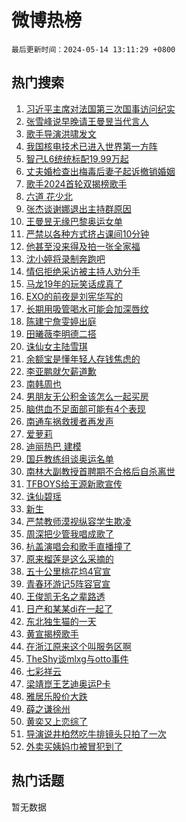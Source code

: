 # 微博热榜

`最后更新时间：2024-05-14 13:11:29 +0800`

## 热门搜索

1. [习近平主席对法国第三次国事访问纪实](https://m.weibo.cn/search?containerid=100103type%3D1%26t%3D10%26q%3D%23%E4%B9%A0%E8%BF%91%E5%B9%B3%E4%B8%BB%E5%B8%AD%E5%AF%B9%E6%B3%95%E5%9B%BD%E7%AC%AC%E4%B8%89%E6%AC%A1%E5%9B%BD%E4%BA%8B%E8%AE%BF%E9%97%AE%E7%BA%AA%E5%AE%9E%23&stream_entry_id=51&isnewpage=1&extparam=seat%3D1%26c_type%3D51%26q%3D%2523%25E4%25B9%25A0%25E8%25BF%2591%25E5%25B9%25B3%25E4%25B8%25BB%25E5%25B8%25AD%25E5%25AF%25B9%25E6%25B3%2595%25E5%259B%25BD%25E7%25AC%25AC%25E4%25B8%2589%25E6%25AC%25A1%25E5%259B%25BD%25E4%25BA%258B%25E8%25AE%25BF%25E9%2597%25AE%25E7%25BA%25AA%25E5%25AE%259E%2523%26cate%3D10103%26dgr%3D0%26pos%3D0%26filter_type%3Drealtimehot%26stream_entry_id%3D51%26display_time%3D1715663488%26pre_seqid%3D1715663488012030018225)
1. [张雪峰说早晚请王曼昱当代言人](https://m.weibo.cn/search?containerid=100103type%3D1%26t%3D10%26q%3D%23%E5%BC%A0%E9%9B%AA%E5%B3%B0%E8%AF%B4%E6%97%A9%E6%99%9A%E8%AF%B7%E7%8E%8B%E6%9B%BC%E6%98%B1%E5%BD%93%E4%BB%A3%E8%A8%80%E4%BA%BA%23&stream_entry_id=31&isnewpage=1&extparam=seat%3D1%26c_type%3D31%26realpos%3D1%26cate%3D5001%26lcate%3D5001%26pos%3D0%26q%3D%2523%25E5%25BC%25A0%25E9%259B%25AA%25E5%25B3%25B0%25E8%25AF%25B4%25E6%2597%25A9%25E6%2599%259A%25E8%25AF%25B7%25E7%258E%258B%25E6%259B%25BC%25E6%2598%25B1%25E5%25BD%2593%25E4%25BB%25A3%25E8%25A8%2580%25E4%25BA%25BA%2523%26dgr%3D0%26band_rank%3D1%26flag%3D1%26filter_type%3Drealtimehot%26stream_entry_id%3D31%26display_time%3D1715663488%26pre_seqid%3D1715663488012030018225)
1. [歌手导演洪啸发文](https://m.weibo.cn/search?containerid=100103type%3D1%26t%3D10%26q%3D%23%E6%AD%8C%E6%89%8B%E5%AF%BC%E6%BC%94%E6%B4%AA%E5%95%B8%E5%8F%91%E6%96%87%23&stream_entry_id=31&isnewpage=1&extparam=seat%3D1%26c_type%3D31%26realpos%3D2%26cate%3D5001%26lcate%3D5001%26pos%3D1%26q%3D%2523%25E6%25AD%258C%25E6%2589%258B%25E5%25AF%25BC%25E6%25BC%2594%25E6%25B4%25AA%25E5%2595%25B8%25E5%258F%2591%25E6%2596%2587%2523%26dgr%3D0%26band_rank%3D2%26flag%3D2%26filter_type%3Drealtimehot%26stream_entry_id%3D31%26display_time%3D1715663488%26pre_seqid%3D1715663488012030018225)
1. [我国核电技术已进入世界第一方阵](https://m.weibo.cn/search?containerid=100103type%3D1%26t%3D10%26q%3D%23%E6%88%91%E5%9B%BD%E6%A0%B8%E7%94%B5%E6%8A%80%E6%9C%AF%E5%B7%B2%E8%BF%9B%E5%85%A5%E4%B8%96%E7%95%8C%E7%AC%AC%E4%B8%80%E6%96%B9%E9%98%B5%23&stream_entry_id=31&isnewpage=1&extparam=seat%3D1%26c_type%3D31%26realpos%3D3%26cate%3D5001%26lcate%3D5001%26pos%3D2%26q%3D%2523%25E6%2588%2591%25E5%259B%25BD%25E6%25A0%25B8%25E7%2594%25B5%25E6%258A%2580%25E6%259C%25AF%25E5%25B7%25B2%25E8%25BF%259B%25E5%2585%25A5%25E4%25B8%2596%25E7%2595%258C%25E7%25AC%25AC%25E4%25B8%2580%25E6%2596%25B9%25E9%2598%25B5%2523%26dgr%3D0%26band_rank%3D3%26flag%3D0%26filter_type%3Drealtimehot%26stream_entry_id%3D31%26display_time%3D1715663488%26pre_seqid%3D1715663488012030018225)
1. [智己L6统统标配19.99万起](https://m.weibo.cn/search?containerid=100103type%3D1%26t%3D10%26q%3D%23%E6%99%BA%E5%B7%B1L6%E7%BB%9F%E7%BB%9F%E6%A0%87%E9%85%8D19.99%E4%B8%87%E8%B5%B7%23&stream_entry_id=31&isnewpage=1&extparam=seat%3D1%26c_type%3D31%26cate%3D5001%26stream_entry_id%3D31%26lcate%3D5001%26pos%3D3%26is_ad_pos%3D1%26q%3D%2523%25E6%2599%25BA%25E5%25B7%25B1L6%25E7%25BB%259F%25E7%25BB%259F%25E6%25A0%2587%25E9%2585%258D19.99%25E4%25B8%2587%25E8%25B5%25B7%2523%26dgr%3D0%26topic_ad%3D1%26adid%3D236280%26filter_type%3Drealtimehot%26band_rank%3D4%26display_time%3D1715663488%26pre_seqid%3D1715663488012030018225)
1. [丈夫婚检查出梅毒后妻子起诉撤销婚姻](https://m.weibo.cn/search?containerid=100103type%3D1%26t%3D10%26q%3D%23%E4%B8%88%E5%A4%AB%E5%A9%9A%E6%A3%80%E6%9F%A5%E5%87%BA%E6%A2%85%E6%AF%92%E5%90%8E%E5%A6%BB%E5%AD%90%E8%B5%B7%E8%AF%89%E6%92%A4%E9%94%80%E5%A9%9A%E5%A7%BB%23&stream_entry_id=31&isnewpage=1&extparam=seat%3D1%26c_type%3D31%26realpos%3D4%26cate%3D5001%26lcate%3D5001%26pos%3D4%26q%3D%2523%25E4%25B8%2588%25E5%25A4%25AB%25E5%25A9%259A%25E6%25A3%2580%25E6%259F%25A5%25E5%2587%25BA%25E6%25A2%2585%25E6%25AF%2592%25E5%2590%258E%25E5%25A6%25BB%25E5%25AD%2590%25E8%25B5%25B7%25E8%25AF%2589%25E6%2592%25A4%25E9%2594%2580%25E5%25A9%259A%25E5%25A7%25BB%2523%26dgr%3D0%26band_rank%3D4%26flag%3D2%26filter_type%3Drealtimehot%26stream_entry_id%3D31%26display_time%3D1715663488%26pre_seqid%3D1715663488012030018225)
1. [歌手2024首轮双揭榜歌手](https://m.weibo.cn/search?containerid=100103type%3D1%26t%3D10%26q%3D%23%E6%AD%8C%E6%89%8B2024%E9%A6%96%E8%BD%AE%E5%8F%8C%E6%8F%AD%E6%A6%9C%E6%AD%8C%E6%89%8B%23&stream_entry_id=31&isnewpage=1&extparam=seat%3D1%26c_type%3D31%26realpos%3D5%26cate%3D5001%26lcate%3D5001%26pos%3D5%26q%3D%2523%25E6%25AD%258C%25E6%2589%258B2024%25E9%25A6%2596%25E8%25BD%25AE%25E5%258F%258C%25E6%258F%25AD%25E6%25A6%259C%25E6%25AD%258C%25E6%2589%258B%2523%26dgr%3D0%26band_rank%3D5%26flag%3D1%26filter_type%3Drealtimehot%26stream_entry_id%3D31%26display_time%3D1715663488%26pre_seqid%3D1715663488012030018225)
1. [六道 花少北](https://m.weibo.cn/search?containerid=100103type%3D1%26t%3D10%26q%3D%E5%85%AD%E9%81%93+%E8%8A%B1%E5%B0%91%E5%8C%97&stream_entry_id=31&isnewpage=1&extparam=seat%3D1%26c_type%3D31%26realpos%3D6%26cate%3D5001%26lcate%3D5001%26pos%3D6%26q%3D%25E5%2585%25AD%25E9%2581%2593%2520%25E8%258A%25B1%25E5%25B0%2591%25E5%258C%2597%26dgr%3D0%26band_rank%3D6%26flag%3D1%26filter_type%3Drealtimehot%26stream_entry_id%3D31%26display_time%3D1715663488%26pre_seqid%3D1715663488012030018225)
1. [张杰谈谢娜退出主持群原因](https://m.weibo.cn/search?containerid=100103type%3D1%26t%3D10%26q%3D%23%E5%BC%A0%E6%9D%B0%E8%B0%88%E8%B0%A2%E5%A8%9C%E9%80%80%E5%87%BA%E4%B8%BB%E6%8C%81%E7%BE%A4%E5%8E%9F%E5%9B%A0%23&stream_entry_id=31&isnewpage=1&extparam=seat%3D1%26c_type%3D31%26realpos%3D7%26cate%3D5001%26lcate%3D5001%26pos%3D7%26q%3D%2523%25E5%25BC%25A0%25E6%259D%25B0%25E8%25B0%2588%25E8%25B0%25A2%25E5%25A8%259C%25E9%2580%2580%25E5%2587%25BA%25E4%25B8%25BB%25E6%258C%2581%25E7%25BE%25A4%25E5%258E%259F%25E5%259B%25A0%2523%26dgr%3D0%26band_rank%3D7%26flag%3D2%26filter_type%3Drealtimehot%26stream_entry_id%3D31%26display_time%3D1715663488%26pre_seqid%3D1715663488012030018225)
1. [王曼昱无缘巴黎奥运女单](https://m.weibo.cn/search?containerid=100103type%3D1%26t%3D10%26q%3D%23%E7%8E%8B%E6%9B%BC%E6%98%B1%E6%97%A0%E7%BC%98%E5%B7%B4%E9%BB%8E%E5%A5%A5%E8%BF%90%E5%A5%B3%E5%8D%95%23&stream_entry_id=31&isnewpage=1&extparam=seat%3D1%26c_type%3D31%26realpos%3D8%26cate%3D5001%26lcate%3D5001%26pos%3D8%26q%3D%2523%25E7%258E%258B%25E6%259B%25BC%25E6%2598%25B1%25E6%2597%25A0%25E7%25BC%2598%25E5%25B7%25B4%25E9%25BB%258E%25E5%25A5%25A5%25E8%25BF%2590%25E5%25A5%25B3%25E5%258D%2595%2523%26dgr%3D0%26band_rank%3D8%26flag%3D0%26filter_type%3Drealtimehot%26stream_entry_id%3D31%26display_time%3D1715663488%26pre_seqid%3D1715663488012030018225)
1. [严禁以各种方式挤占课间10分钟](https://m.weibo.cn/search?containerid=100103type%3D1%26t%3D10%26q%3D%23%E4%B8%A5%E7%A6%81%E4%BB%A5%E5%90%84%E7%A7%8D%E6%96%B9%E5%BC%8F%E6%8C%A4%E5%8D%A0%E8%AF%BE%E9%97%B410%E5%88%86%E9%92%9F%23&stream_entry_id=31&isnewpage=1&extparam=seat%3D1%26c_type%3D31%26realpos%3D9%26cate%3D5001%26lcate%3D5001%26pos%3D9%26q%3D%2523%25E4%25B8%25A5%25E7%25A6%2581%25E4%25BB%25A5%25E5%2590%2584%25E7%25A7%258D%25E6%2596%25B9%25E5%25BC%258F%25E6%258C%25A4%25E5%258D%25A0%25E8%25AF%25BE%25E9%2597%25B410%25E5%2588%2586%25E9%2592%259F%2523%26dgr%3D0%26band_rank%3D9%26flag%3D1%26filter_type%3Drealtimehot%26stream_entry_id%3D31%26display_time%3D1715663488%26pre_seqid%3D1715663488012030018225)
1. [他甚至没来得及拍一张全家福](https://m.weibo.cn/search?containerid=100103type%3D1%26t%3D10%26q%3D%23%E4%BB%96%E7%94%9A%E8%87%B3%E6%B2%A1%E6%9D%A5%E5%BE%97%E5%8F%8A%E6%8B%8D%E4%B8%80%E5%BC%A0%E5%85%A8%E5%AE%B6%E7%A6%8F%23&stream_entry_id=31&isnewpage=1&extparam=seat%3D1%26c_type%3D31%26realpos%3D10%26cate%3D5001%26lcate%3D5001%26pos%3D10%26q%3D%2523%25E4%25BB%2596%25E7%2594%259A%25E8%2587%25B3%25E6%25B2%25A1%25E6%259D%25A5%25E5%25BE%2597%25E5%258F%258A%25E6%258B%258D%25E4%25B8%2580%25E5%25BC%25A0%25E5%2585%25A8%25E5%25AE%25B6%25E7%25A6%258F%2523%26dgr%3D0%26band_rank%3D10%26flag%3D1%26filter_type%3Drealtimehot%26stream_entry_id%3D31%26display_time%3D1715663488%26pre_seqid%3D1715663488012030018225)
1. [沈小婷将录制奔跑吧](https://m.weibo.cn/search?containerid=100103type%3D1%26t%3D10%26q%3D%23%E6%B2%88%E5%B0%8F%E5%A9%B7%E5%B0%86%E5%BD%95%E5%88%B6%E5%A5%94%E8%B7%91%E5%90%A7%23&stream_entry_id=31&isnewpage=1&extparam=seat%3D1%26c_type%3D31%26realpos%3D11%26cate%3D5001%26lcate%3D5001%26pos%3D11%26q%3D%2523%25E6%25B2%2588%25E5%25B0%258F%25E5%25A9%25B7%25E5%25B0%2586%25E5%25BD%2595%25E5%2588%25B6%25E5%25A5%2594%25E8%25B7%2591%25E5%2590%25A7%2523%26dgr%3D0%26band_rank%3D11%26flag%3D1%26filter_type%3Drealtimehot%26stream_entry_id%3D31%26display_time%3D1715663488%26pre_seqid%3D1715663488012030018225)
1. [情侣拒绝采访被主持人劝分手](https://m.weibo.cn/search?containerid=100103type%3D1%26t%3D10%26q%3D%23%E6%83%85%E4%BE%A3%E6%8B%92%E7%BB%9D%E9%87%87%E8%AE%BF%E8%A2%AB%E4%B8%BB%E6%8C%81%E4%BA%BA%E5%8A%9D%E5%88%86%E6%89%8B%23&stream_entry_id=31&isnewpage=1&extparam=seat%3D1%26c_type%3D31%26realpos%3D12%26cate%3D5001%26lcate%3D5001%26pos%3D12%26q%3D%2523%25E6%2583%2585%25E4%25BE%25A3%25E6%258B%2592%25E7%25BB%259D%25E9%2587%2587%25E8%25AE%25BF%25E8%25A2%25AB%25E4%25B8%25BB%25E6%258C%2581%25E4%25BA%25BA%25E5%258A%259D%25E5%2588%2586%25E6%2589%258B%2523%26dgr%3D0%26band_rank%3D12%26flag%3D0%26filter_type%3Drealtimehot%26stream_entry_id%3D31%26display_time%3D1715663488%26pre_seqid%3D1715663488012030018225)
1. [马龙19年的玩笑话成真了](https://m.weibo.cn/search?containerid=100103type%3D1%26t%3D10%26q%3D%E9%A9%AC%E9%BE%9919%E5%B9%B4%E7%9A%84%E7%8E%A9%E7%AC%91%E8%AF%9D%E6%88%90%E7%9C%9F%E4%BA%86&stream_entry_id=31&isnewpage=1&extparam=seat%3D1%26c_type%3D31%26realpos%3D13%26cate%3D5001%26lcate%3D5001%26pos%3D13%26q%3D%25E9%25A9%25AC%25E9%25BE%259919%25E5%25B9%25B4%25E7%259A%2584%25E7%258E%25A9%25E7%25AC%2591%25E8%25AF%259D%25E6%2588%2590%25E7%259C%259F%25E4%25BA%2586%26dgr%3D0%26band_rank%3D13%26flag%3D1%26filter_type%3Drealtimehot%26stream_entry_id%3D31%26display_time%3D1715663488%26pre_seqid%3D1715663488012030018225)
1. [EXO的前夜是刘宪华写的](https://m.weibo.cn/search?containerid=100103type%3D1%26t%3D10%26q%3D%23EXO%E7%9A%84%E5%89%8D%E5%A4%9C%E6%98%AF%E5%88%98%E5%AE%AA%E5%8D%8E%E5%86%99%E7%9A%84%23&stream_entry_id=31&isnewpage=1&extparam=seat%3D1%26c_type%3D31%26realpos%3D14%26cate%3D5001%26lcate%3D5001%26pos%3D14%26q%3D%2523EXO%25E7%259A%2584%25E5%2589%258D%25E5%25A4%259C%25E6%2598%25AF%25E5%2588%2598%25E5%25AE%25AA%25E5%258D%258E%25E5%2586%2599%25E7%259A%2584%2523%26dgr%3D0%26band_rank%3D14%26flag%3D1%26filter_type%3Drealtimehot%26stream_entry_id%3D31%26display_time%3D1715663488%26pre_seqid%3D1715663488012030018225)
1. [长期用吸管喝水可能会加深唇纹](https://m.weibo.cn/search?containerid=100103type%3D1%26t%3D10%26q%3D%23%E9%95%BF%E6%9C%9F%E7%94%A8%E5%90%B8%E7%AE%A1%E5%96%9D%E6%B0%B4%E5%8F%AF%E8%83%BD%E4%BC%9A%E5%8A%A0%E6%B7%B1%E5%94%87%E7%BA%B9%23&stream_entry_id=31&isnewpage=1&extparam=seat%3D1%26c_type%3D31%26realpos%3D15%26cate%3D5001%26lcate%3D5001%26pos%3D15%26q%3D%2523%25E9%2595%25BF%25E6%259C%259F%25E7%2594%25A8%25E5%2590%25B8%25E7%25AE%25A1%25E5%2596%259D%25E6%25B0%25B4%25E5%258F%25AF%25E8%2583%25BD%25E4%25BC%259A%25E5%258A%25A0%25E6%25B7%25B1%25E5%2594%2587%25E7%25BA%25B9%2523%26dgr%3D0%26band_rank%3D15%26flag%3D2%26filter_type%3Drealtimehot%26stream_entry_id%3D31%26display_time%3D1715663488%26pre_seqid%3D1715663488012030018225)
1. [陈建宁詹雯婷出庭](https://m.weibo.cn/search?containerid=100103type%3D1%26t%3D10%26q%3D%23%E9%99%88%E5%BB%BA%E5%AE%81%E8%A9%B9%E9%9B%AF%E5%A9%B7%E5%87%BA%E5%BA%AD%23&stream_entry_id=31&isnewpage=1&extparam=seat%3D1%26c_type%3D31%26realpos%3D16%26cate%3D5001%26lcate%3D5001%26pos%3D16%26q%3D%2523%25E9%2599%2588%25E5%25BB%25BA%25E5%25AE%2581%25E8%25A9%25B9%25E9%259B%25AF%25E5%25A9%25B7%25E5%2587%25BA%25E5%25BA%25AD%2523%26dgr%3D0%26band_rank%3D16%26flag%3D1%26filter_type%3Drealtimehot%26stream_entry_id%3D31%26display_time%3D1715663488%26pre_seqid%3D1715663488012030018225)
1. [田曦薇李明德二搭](https://m.weibo.cn/search?containerid=100103type%3D1%26t%3D10%26q%3D%23%E7%94%B0%E6%9B%A6%E8%96%87%E6%9D%8E%E6%98%8E%E5%BE%B7%E4%BA%8C%E6%90%AD%23&stream_entry_id=31&isnewpage=1&extparam=seat%3D1%26c_type%3D31%26realpos%3D17%26cate%3D5001%26lcate%3D5001%26pos%3D17%26q%3D%2523%25E7%2594%25B0%25E6%259B%25A6%25E8%2596%2587%25E6%259D%258E%25E6%2598%258E%25E5%25BE%25B7%25E4%25BA%258C%25E6%2590%25AD%2523%26dgr%3D0%26band_rank%3D17%26flag%3D1%26filter_type%3Drealtimehot%26stream_entry_id%3D31%26display_time%3D1715663488%26pre_seqid%3D1715663488012030018225)
1. [诛仙女主陆雪琪](https://m.weibo.cn/search?containerid=100103type%3D1%26t%3D10%26q%3D%23%E8%AF%9B%E4%BB%99%E5%A5%B3%E4%B8%BB%E9%99%86%E9%9B%AA%E7%90%AA%23&stream_entry_id=31&isnewpage=1&extparam=seat%3D1%26c_type%3D31%26realpos%3D18%26cate%3D5001%26lcate%3D5001%26pos%3D18%26q%3D%2523%25E8%25AF%259B%25E4%25BB%2599%25E5%25A5%25B3%25E4%25B8%25BB%25E9%2599%2586%25E9%259B%25AA%25E7%2590%25AA%2523%26dgr%3D0%26band_rank%3D18%26flag%3D0%26filter_type%3Drealtimehot%26stream_entry_id%3D31%26display_time%3D1715663488%26pre_seqid%3D1715663488012030018225)
1. [余额宝是懂年轻人存钱焦虑的](https://m.weibo.cn/search?containerid=100103type%3D1%26t%3D10%26q%3D%23%E4%BD%99%E9%A2%9D%E5%AE%9D%E6%98%AF%E6%87%82%E5%B9%B4%E8%BD%BB%E4%BA%BA%E5%AD%98%E9%92%B1%E7%84%A6%E8%99%91%E7%9A%84%23&stream_entry_id=31&isnewpage=1&extparam=seat%3D1%26c_type%3D31%26realpos%3D19%26cate%3D5001%26lcate%3D5001%26pos%3D19%26q%3D%2523%25E4%25BD%2599%25E9%25A2%259D%25E5%25AE%259D%25E6%2598%25AF%25E6%2587%2582%25E5%25B9%25B4%25E8%25BD%25BB%25E4%25BA%25BA%25E5%25AD%2598%25E9%2592%25B1%25E7%2584%25A6%25E8%2599%2591%25E7%259A%2584%2523%26dgr%3D0%26band_rank%3D19%26flag%3D0%26filter_type%3Drealtimehot%26stream_entry_id%3D31%26display_time%3D1715663488%26pre_seqid%3D1715663488012030018225)
1. [李亚鹏就欠薪道歉](https://m.weibo.cn/search?containerid=100103type%3D1%26t%3D10%26q%3D%23%E6%9D%8E%E4%BA%9A%E9%B9%8F%E5%B0%B1%E6%AC%A0%E8%96%AA%E9%81%93%E6%AD%89%23&stream_entry_id=31&isnewpage=1&extparam=seat%3D1%26c_type%3D31%26realpos%3D20%26cate%3D5001%26lcate%3D5001%26pos%3D20%26q%3D%2523%25E6%259D%258E%25E4%25BA%259A%25E9%25B9%258F%25E5%25B0%25B1%25E6%25AC%25A0%25E8%2596%25AA%25E9%2581%2593%25E6%25AD%2589%2523%26dgr%3D0%26band_rank%3D20%26flag%3D0%26filter_type%3Drealtimehot%26stream_entry_id%3D31%26display_time%3D1715663488%26pre_seqid%3D1715663488012030018225)
1. [南韩周也](https://m.weibo.cn/search?containerid=100103type%3D1%26t%3D10%26q%3D%23%E5%8D%97%E9%9F%A9%E5%91%A8%E4%B9%9F%23&stream_entry_id=31&isnewpage=1&extparam=seat%3D1%26c_type%3D31%26realpos%3D21%26cate%3D5001%26lcate%3D5001%26pos%3D21%26q%3D%2523%25E5%258D%2597%25E9%259F%25A9%25E5%2591%25A8%25E4%25B9%259F%2523%26dgr%3D0%26band_rank%3D21%26flag%3D1%26filter_type%3Drealtimehot%26stream_entry_id%3D31%26display_time%3D1715663488%26pre_seqid%3D1715663488012030018225)
1. [男朋友无公积金该怎么一起买房](https://m.weibo.cn/search?containerid=100103type%3D1%26t%3D10%26q%3D%23%E7%94%B7%E6%9C%8B%E5%8F%8B%E6%97%A0%E5%85%AC%E7%A7%AF%E9%87%91%E8%AF%A5%E6%80%8E%E4%B9%88%E4%B8%80%E8%B5%B7%E4%B9%B0%E6%88%BF%23&stream_entry_id=31&isnewpage=1&extparam=seat%3D1%26c_type%3D31%26realpos%3D22%26cate%3D5001%26lcate%3D5001%26pos%3D22%26q%3D%2523%25E7%2594%25B7%25E6%259C%258B%25E5%258F%258B%25E6%2597%25A0%25E5%2585%25AC%25E7%25A7%25AF%25E9%2587%2591%25E8%25AF%25A5%25E6%2580%258E%25E4%25B9%2588%25E4%25B8%2580%25E8%25B5%25B7%25E4%25B9%25B0%25E6%2588%25BF%2523%26dgr%3D0%26band_rank%3D22%26flag%3D2%26filter_type%3Drealtimehot%26stream_entry_id%3D31%26display_time%3D1715663488%26pre_seqid%3D1715663488012030018225)
1. [脑供血不足面部可能有4个表现](https://m.weibo.cn/search?containerid=100103type%3D1%26t%3D10%26q%3D%23%E8%84%91%E4%BE%9B%E8%A1%80%E4%B8%8D%E8%B6%B3%E9%9D%A2%E9%83%A8%E5%8F%AF%E8%83%BD%E6%9C%894%E4%B8%AA%E8%A1%A8%E7%8E%B0%23&stream_entry_id=31&isnewpage=1&extparam=seat%3D1%26c_type%3D31%26realpos%3D23%26cate%3D5001%26lcate%3D5001%26pos%3D23%26q%3D%2523%25E8%2584%2591%25E4%25BE%259B%25E8%25A1%2580%25E4%25B8%258D%25E8%25B6%25B3%25E9%259D%25A2%25E9%2583%25A8%25E5%258F%25AF%25E8%2583%25BD%25E6%259C%25894%25E4%25B8%25AA%25E8%25A1%25A8%25E7%258E%25B0%2523%26dgr%3D0%26band_rank%3D23%26flag%3D0%26filter_type%3Drealtimehot%26stream_entry_id%3D31%26display_time%3D1715663488%26pre_seqid%3D1715663488012030018225)
1. [南通车祸救援者再发声](https://m.weibo.cn/search?containerid=100103type%3D1%26t%3D10%26q%3D%23%E5%8D%97%E9%80%9A%E8%BD%A6%E7%A5%B8%E6%95%91%E6%8F%B4%E8%80%85%E5%86%8D%E5%8F%91%E5%A3%B0%23&stream_entry_id=31&isnewpage=1&extparam=seat%3D1%26c_type%3D31%26realpos%3D24%26cate%3D5001%26lcate%3D5001%26pos%3D24%26q%3D%2523%25E5%258D%2597%25E9%2580%259A%25E8%25BD%25A6%25E7%25A5%25B8%25E6%2595%2591%25E6%258F%25B4%25E8%2580%2585%25E5%2586%258D%25E5%258F%2591%25E5%25A3%25B0%2523%26dgr%3D0%26band_rank%3D24%26flag%3D1%26filter_type%3Drealtimehot%26stream_entry_id%3D31%26display_time%3D1715663488%26pre_seqid%3D1715663488012030018225)
1. [爱萝莉](https://m.weibo.cn/search?containerid=100103type%3D1%26t%3D10%26q%3D%E7%88%B1%E8%90%9D%E8%8E%89&stream_entry_id=31&isnewpage=1&extparam=seat%3D1%26c_type%3D31%26realpos%3D25%26cate%3D5001%26lcate%3D5001%26pos%3D25%26q%3D%25E7%2588%25B1%25E8%2590%259D%25E8%258E%2589%26dgr%3D0%26band_rank%3D25%26flag%3D0%26filter_type%3Drealtimehot%26stream_entry_id%3D31%26display_time%3D1715663488%26pre_seqid%3D1715663488012030018225)
1. [迪丽热巴 建模](https://m.weibo.cn/search?containerid=100103type%3D1%26t%3D10%26q%3D%E8%BF%AA%E4%B8%BD%E7%83%AD%E5%B7%B4+%E5%BB%BA%E6%A8%A1&stream_entry_id=31&isnewpage=1&extparam=seat%3D1%26c_type%3D31%26realpos%3D26%26cate%3D5001%26lcate%3D5001%26pos%3D26%26q%3D%25E8%25BF%25AA%25E4%25B8%25BD%25E7%2583%25AD%25E5%25B7%25B4%2520%25E5%25BB%25BA%25E6%25A8%25A1%26dgr%3D0%26band_rank%3D26%26flag%3D1%26filter_type%3Drealtimehot%26stream_entry_id%3D31%26display_time%3D1715663488%26pre_seqid%3D1715663488012030018225)
1. [国乒教练组谈奥运名单](https://m.weibo.cn/search?containerid=100103type%3D1%26t%3D10%26q%3D%23%E5%9B%BD%E4%B9%92%E6%95%99%E7%BB%83%E7%BB%84%E8%B0%88%E5%A5%A5%E8%BF%90%E5%90%8D%E5%8D%95%23&stream_entry_id=31&isnewpage=1&extparam=seat%3D1%26c_type%3D31%26realpos%3D27%26cate%3D5001%26lcate%3D5001%26pos%3D27%26q%3D%2523%25E5%259B%25BD%25E4%25B9%2592%25E6%2595%2599%25E7%25BB%2583%25E7%25BB%2584%25E8%25B0%2588%25E5%25A5%25A5%25E8%25BF%2590%25E5%2590%258D%25E5%258D%2595%2523%26dgr%3D0%26band_rank%3D27%26flag%3D1%26filter_type%3Drealtimehot%26stream_entry_id%3D31%26display_time%3D1715663488%26pre_seqid%3D1715663488012030018225)
1. [南林大副教授首聘期不合格后自杀离世](https://m.weibo.cn/search?containerid=100103type%3D1%26t%3D10%26q%3D%23%E5%8D%97%E6%9E%97%E5%A4%A7%E5%89%AF%E6%95%99%E6%8E%88%E9%A6%96%E8%81%98%E6%9C%9F%E4%B8%8D%E5%90%88%E6%A0%BC%E5%90%8E%E8%87%AA%E6%9D%80%E7%A6%BB%E4%B8%96%23&stream_entry_id=31&isnewpage=1&extparam=seat%3D1%26c_type%3D31%26realpos%3D28%26cate%3D5001%26lcate%3D5001%26pos%3D28%26q%3D%2523%25E5%258D%2597%25E6%259E%2597%25E5%25A4%25A7%25E5%2589%25AF%25E6%2595%2599%25E6%258E%2588%25E9%25A6%2596%25E8%2581%2598%25E6%259C%259F%25E4%25B8%258D%25E5%2590%2588%25E6%25A0%25BC%25E5%2590%258E%25E8%2587%25AA%25E6%259D%2580%25E7%25A6%25BB%25E4%25B8%2596%2523%26dgr%3D0%26band_rank%3D28%26flag%3D0%26filter_type%3Drealtimehot%26stream_entry_id%3D31%26display_time%3D1715663488%26pre_seqid%3D1715663488012030018225)
1. [TFBOYS给王源新歌宣传](https://m.weibo.cn/search?containerid=100103type%3D1%26t%3D10%26q%3D%23TFBOYS%E7%BB%99%E7%8E%8B%E6%BA%90%E6%96%B0%E6%AD%8C%E5%AE%A3%E4%BC%A0%23&stream_entry_id=31&isnewpage=1&extparam=seat%3D1%26c_type%3D31%26realpos%3D29%26cate%3D5001%26lcate%3D5001%26pos%3D29%26q%3D%2523TFBOYS%25E7%25BB%2599%25E7%258E%258B%25E6%25BA%2590%25E6%2596%25B0%25E6%25AD%258C%25E5%25AE%25A3%25E4%25BC%25A0%2523%26dgr%3D0%26band_rank%3D29%26flag%3D0%26filter_type%3Drealtimehot%26stream_entry_id%3D31%26display_time%3D1715663488%26pre_seqid%3D1715663488012030018225)
1. [诛仙碧瑶](https://m.weibo.cn/search?containerid=100103type%3D1%26t%3D10%26q%3D%E8%AF%9B%E4%BB%99%E7%A2%A7%E7%91%B6&stream_entry_id=31&isnewpage=1&extparam=seat%3D1%26c_type%3D31%26realpos%3D30%26cate%3D5001%26lcate%3D5001%26pos%3D30%26q%3D%25E8%25AF%259B%25E4%25BB%2599%25E7%25A2%25A7%25E7%2591%25B6%26dgr%3D0%26band_rank%3D30%26flag%3D0%26filter_type%3Drealtimehot%26stream_entry_id%3D31%26display_time%3D1715663488%26pre_seqid%3D1715663488012030018225)
1. [新生](https://m.weibo.cn/search?containerid=100103type%3D1%26t%3D10%26q%3D%E6%96%B0%E7%94%9F&stream_entry_id=31&isnewpage=1&extparam=seat%3D1%26c_type%3D31%26realpos%3D31%26cate%3D5001%26lcate%3D5001%26pos%3D31%26q%3D%25E6%2596%25B0%25E7%2594%259F%26dgr%3D0%26band_rank%3D31%26flag%3D1%26filter_type%3Drealtimehot%26stream_entry_id%3D31%26display_time%3D1715663488%26pre_seqid%3D1715663488012030018225)
1. [严禁教师漠视纵容学生欺凌](https://m.weibo.cn/search?containerid=100103type%3D1%26t%3D10%26q%3D%23%E4%B8%A5%E7%A6%81%E6%95%99%E5%B8%88%E6%BC%A0%E8%A7%86%E7%BA%B5%E5%AE%B9%E5%AD%A6%E7%94%9F%E6%AC%BA%E5%87%8C%23&stream_entry_id=31&isnewpage=1&extparam=seat%3D1%26c_type%3D31%26realpos%3D32%26cate%3D5001%26lcate%3D5001%26pos%3D32%26q%3D%2523%25E4%25B8%25A5%25E7%25A6%2581%25E6%2595%2599%25E5%25B8%2588%25E6%25BC%25A0%25E8%25A7%2586%25E7%25BA%25B5%25E5%25AE%25B9%25E5%25AD%25A6%25E7%2594%259F%25E6%25AC%25BA%25E5%2587%258C%2523%26dgr%3D0%26band_rank%3D32%26flag%3D1%26filter_type%3Drealtimehot%26stream_entry_id%3D31%26display_time%3D1715663488%26pre_seqid%3D1715663488012030018225)
1. [周深把少管我唱成歌了](https://m.weibo.cn/search?containerid=100103type%3D1%26t%3D10%26q%3D%E5%91%A8%E6%B7%B1%E6%8A%8A%E5%B0%91%E7%AE%A1%E6%88%91%E5%94%B1%E6%88%90%E6%AD%8C%E4%BA%86&stream_entry_id=31&isnewpage=1&extparam=seat%3D1%26c_type%3D31%26realpos%3D33%26cate%3D5001%26lcate%3D5001%26pos%3D33%26q%3D%25E5%2591%25A8%25E6%25B7%25B1%25E6%258A%258A%25E5%25B0%2591%25E7%25AE%25A1%25E6%2588%2591%25E5%2594%25B1%25E6%2588%2590%25E6%25AD%258C%25E4%25BA%2586%26dgr%3D0%26band_rank%3D33%26flag%3D0%26filter_type%3Drealtimehot%26stream_entry_id%3D31%26display_time%3D1715663488%26pre_seqid%3D1715663488012030018225)
1. [杭盖演唱会和歌手直播撞了](https://m.weibo.cn/search?containerid=100103type%3D1%26t%3D10%26q%3D%23%E6%9D%AD%E7%9B%96%E6%BC%94%E5%94%B1%E4%BC%9A%E5%92%8C%E6%AD%8C%E6%89%8B%E7%9B%B4%E6%92%AD%E6%92%9E%E4%BA%86%23&stream_entry_id=31&isnewpage=1&extparam=seat%3D1%26c_type%3D31%26realpos%3D34%26cate%3D5001%26lcate%3D5001%26pos%3D34%26q%3D%2523%25E6%259D%25AD%25E7%259B%2596%25E6%25BC%2594%25E5%2594%25B1%25E4%25BC%259A%25E5%2592%258C%25E6%25AD%258C%25E6%2589%258B%25E7%259B%25B4%25E6%2592%25AD%25E6%2592%259E%25E4%25BA%2586%2523%26dgr%3D0%26band_rank%3D34%26flag%3D1%26filter_type%3Drealtimehot%26stream_entry_id%3D31%26display_time%3D1715663488%26pre_seqid%3D1715663488012030018225)
1. [原来榴莲是这么采摘的](https://m.weibo.cn/search?containerid=100103type%3D1%26t%3D10%26q%3D%E5%8E%9F%E6%9D%A5%E6%A6%B4%E8%8E%B2%E6%98%AF%E8%BF%99%E4%B9%88%E9%87%87%E6%91%98%E7%9A%84&stream_entry_id=31&isnewpage=1&extparam=seat%3D1%26c_type%3D31%26realpos%3D35%26cate%3D5001%26lcate%3D5001%26pos%3D35%26q%3D%25E5%258E%259F%25E6%259D%25A5%25E6%25A6%25B4%25E8%258E%25B2%25E6%2598%25AF%25E8%25BF%2599%25E4%25B9%2588%25E9%2587%2587%25E6%2591%2598%25E7%259A%2584%26dgr%3D0%26band_rank%3D35%26flag%3D1%26filter_type%3Drealtimehot%26stream_entry_id%3D31%26display_time%3D1715663488%26pre_seqid%3D1715663488012030018225)
1. [五十公里桃花坞4官宣](https://m.weibo.cn/search?containerid=100103type%3D1%26t%3D10%26q%3D%23%E4%BA%94%E5%8D%81%E5%85%AC%E9%87%8C%E6%A1%83%E8%8A%B1%E5%9D%9E4%E5%AE%98%E5%AE%A3%23&stream_entry_id=31&isnewpage=1&extparam=seat%3D1%26c_type%3D31%26realpos%3D36%26cate%3D5001%26lcate%3D5001%26pos%3D36%26q%3D%2523%25E4%25BA%2594%25E5%258D%2581%25E5%2585%25AC%25E9%2587%258C%25E6%25A1%2583%25E8%258A%25B1%25E5%259D%259E4%25E5%25AE%2598%25E5%25AE%25A3%2523%26dgr%3D0%26band_rank%3D36%26flag%3D0%26filter_type%3Drealtimehot%26stream_entry_id%3D31%26display_time%3D1715663488%26pre_seqid%3D1715663488012030018225)
1. [青春环游记5阵容官宣](https://m.weibo.cn/search?containerid=100103type%3D1%26t%3D10%26q%3D%23%E9%9D%92%E6%98%A5%E7%8E%AF%E6%B8%B8%E8%AE%B05%E9%98%B5%E5%AE%B9%E5%AE%98%E5%AE%A3%23&stream_entry_id=31&isnewpage=1&extparam=seat%3D1%26c_type%3D31%26realpos%3D37%26cate%3D5001%26lcate%3D5001%26pos%3D37%26q%3D%2523%25E9%259D%2592%25E6%2598%25A5%25E7%258E%25AF%25E6%25B8%25B8%25E8%25AE%25B05%25E9%2598%25B5%25E5%25AE%25B9%25E5%25AE%2598%25E5%25AE%25A3%2523%26dgr%3D0%26band_rank%3D37%26flag%3D0%26filter_type%3Drealtimehot%26stream_entry_id%3D31%26display_time%3D1715663488%26pre_seqid%3D1715663488012030018225)
1. [王俊凯无名之辈路透](https://m.weibo.cn/search?containerid=100103type%3D1%26t%3D10%26q%3D%E7%8E%8B%E4%BF%8A%E5%87%AF%E6%97%A0%E5%90%8D%E4%B9%8B%E8%BE%88%E8%B7%AF%E9%80%8F&stream_entry_id=31&isnewpage=1&extparam=seat%3D1%26c_type%3D31%26realpos%3D38%26cate%3D5001%26lcate%3D5001%26pos%3D38%26q%3D%25E7%258E%258B%25E4%25BF%258A%25E5%2587%25AF%25E6%2597%25A0%25E5%2590%258D%25E4%25B9%258B%25E8%25BE%2588%25E8%25B7%25AF%25E9%2580%258F%26dgr%3D0%26band_rank%3D38%26flag%3D1%26filter_type%3Drealtimehot%26stream_entry_id%3D31%26display_time%3D1715663488%26pre_seqid%3D1715663488012030018225)
1. [日产和某某di在一起了](https://m.weibo.cn/search?containerid=100103type%3D1%26t%3D10%26q%3D%23%E6%97%A5%E4%BA%A7%E5%92%8C%E6%9F%90%E6%9F%90di%E5%9C%A8%E4%B8%80%E8%B5%B7%E4%BA%86%23&stream_entry_id=31&isnewpage=1&extparam=seat%3D1%26c_type%3D31%26realpos%3D39%26cate%3D5001%26lcate%3D5001%26pos%3D39%26band_rank%3D39%26q%3D%2523%25E6%2597%25A5%25E4%25BA%25A7%25E5%2592%258C%25E6%259F%2590%25E6%259F%2590di%25E5%259C%25A8%25E4%25B8%2580%25E8%25B5%25B7%25E4%25BA%2586%2523%26dgr%3D0%26flag%3D0%26adid%3D235805%26filter_type%3Drealtimehot%26stream_entry_id%3D31%26display_time%3D1715663488%26pre_seqid%3D1715663488012030018225)
1. [东北独生猫的一天](https://m.weibo.cn/search?containerid=100103type%3D1%26t%3D10%26q%3D%23%E4%B8%9C%E5%8C%97%E7%8B%AC%E7%94%9F%E7%8C%AB%E7%9A%84%E4%B8%80%E5%A4%A9%23&stream_entry_id=31&isnewpage=1&extparam=seat%3D1%26c_type%3D31%26realpos%3D40%26cate%3D5001%26lcate%3D5001%26pos%3D40%26q%3D%2523%25E4%25B8%259C%25E5%258C%2597%25E7%258B%25AC%25E7%2594%259F%25E7%258C%25AB%25E7%259A%2584%25E4%25B8%2580%25E5%25A4%25A9%2523%26dgr%3D0%26band_rank%3D40%26flag%3D0%26filter_type%3Drealtimehot%26stream_entry_id%3D31%26display_time%3D1715663488%26pre_seqid%3D1715663488012030018225)
1. [黄宣揭榜歌手](https://m.weibo.cn/search?containerid=100103type%3D1%26t%3D10%26q%3D%E9%BB%84%E5%AE%A3%E6%8F%AD%E6%A6%9C%E6%AD%8C%E6%89%8B&stream_entry_id=31&isnewpage=1&extparam=seat%3D1%26c_type%3D31%26realpos%3D41%26cate%3D5001%26lcate%3D5001%26pos%3D41%26q%3D%25E9%25BB%2584%25E5%25AE%25A3%25E6%258F%25AD%25E6%25A6%259C%25E6%25AD%258C%25E6%2589%258B%26dgr%3D0%26band_rank%3D41%26flag%3D1%26filter_type%3Drealtimehot%26stream_entry_id%3D31%26display_time%3D1715663488%26pre_seqid%3D1715663488012030018225)
1. [在浙江原来这个叫服务区啊](https://m.weibo.cn/search?containerid=100103type%3D1%26t%3D10%26q%3D%23%E5%9C%A8%E6%B5%99%E6%B1%9F%E5%8E%9F%E6%9D%A5%E8%BF%99%E4%B8%AA%E5%8F%AB%E6%9C%8D%E5%8A%A1%E5%8C%BA%E5%95%8A%23&stream_entry_id=31&isnewpage=1&extparam=seat%3D1%26c_type%3D31%26realpos%3D42%26cate%3D5001%26lcate%3D5001%26pos%3D42%26q%3D%2523%25E5%259C%25A8%25E6%25B5%2599%25E6%25B1%259F%25E5%258E%259F%25E6%259D%25A5%25E8%25BF%2599%25E4%25B8%25AA%25E5%258F%25AB%25E6%259C%258D%25E5%258A%25A1%25E5%258C%25BA%25E5%2595%258A%2523%26dgr%3D0%26band_rank%3D42%26flag%3D32768%26filter_type%3Drealtimehot%26stream_entry_id%3D31%26display_time%3D1715663488%26pre_seqid%3D1715663488012030018225)
1. [TheShy谈mlxg与otto事件](https://m.weibo.cn/search?containerid=100103type%3D1%26t%3D10%26q%3D%23TheShy%E8%B0%88mlxg%E4%B8%8Eotto%E4%BA%8B%E4%BB%B6%23&stream_entry_id=31&isnewpage=1&extparam=seat%3D1%26c_type%3D31%26realpos%3D43%26cate%3D5001%26lcate%3D5001%26pos%3D43%26q%3D%2523TheShy%25E8%25B0%2588mlxg%25E4%25B8%258Eotto%25E4%25BA%258B%25E4%25BB%25B6%2523%26dgr%3D0%26band_rank%3D43%26flag%3D1%26filter_type%3Drealtimehot%26stream_entry_id%3D31%26display_time%3D1715663488%26pre_seqid%3D1715663488012030018225)
1. [七彩祥云](https://m.weibo.cn/search?containerid=100103type%3D1%26t%3D10%26q%3D%E4%B8%83%E5%BD%A9%E7%A5%A5%E4%BA%91&stream_entry_id=31&isnewpage=1&extparam=seat%3D1%26c_type%3D31%26realpos%3D44%26cate%3D5001%26lcate%3D5001%26pos%3D44%26q%3D%25E4%25B8%2583%25E5%25BD%25A9%25E7%25A5%25A5%25E4%25BA%2591%26dgr%3D0%26band_rank%3D44%26flag%3D1%26filter_type%3Drealtimehot%26stream_entry_id%3D31%26display_time%3D1715663488%26pre_seqid%3D1715663488012030018225)
1. [梁靖崑王艺迪奥运P卡](https://m.weibo.cn/search?containerid=100103type%3D1%26t%3D10%26q%3D%23%E6%A2%81%E9%9D%96%E5%B4%91%E7%8E%8B%E8%89%BA%E8%BF%AA%E5%A5%A5%E8%BF%90P%E5%8D%A1%23&stream_entry_id=31&isnewpage=1&extparam=seat%3D1%26c_type%3D31%26realpos%3D45%26cate%3D5001%26lcate%3D5001%26pos%3D45%26q%3D%2523%25E6%25A2%2581%25E9%259D%2596%25E5%25B4%2591%25E7%258E%258B%25E8%2589%25BA%25E8%25BF%25AA%25E5%25A5%25A5%25E8%25BF%2590P%25E5%258D%25A1%2523%26dgr%3D0%26band_rank%3D45%26flag%3D1%26filter_type%3Drealtimehot%26stream_entry_id%3D31%26display_time%3D1715663488%26pre_seqid%3D1715663488012030018225)
1. [雅居乐股价大跌](https://m.weibo.cn/search?containerid=100103type%3D1%26t%3D10%26q%3D%23%E9%9B%85%E5%B1%85%E4%B9%90%E8%82%A1%E4%BB%B7%E5%A4%A7%E8%B7%8C%23&stream_entry_id=31&isnewpage=1&extparam=seat%3D1%26c_type%3D31%26realpos%3D46%26cate%3D5001%26lcate%3D5001%26pos%3D46%26q%3D%2523%25E9%259B%2585%25E5%25B1%2585%25E4%25B9%2590%25E8%2582%25A1%25E4%25BB%25B7%25E5%25A4%25A7%25E8%25B7%258C%2523%26dgr%3D0%26band_rank%3D46%26flag%3D1%26filter_type%3Drealtimehot%26stream_entry_id%3D31%26display_time%3D1715663488%26pre_seqid%3D1715663488012030018225)
1. [薛之谦徐州](https://m.weibo.cn/search?containerid=100103type%3D1%26t%3D10%26q%3D%E8%96%9B%E4%B9%8B%E8%B0%A6%E5%BE%90%E5%B7%9E&stream_entry_id=31&isnewpage=1&extparam=seat%3D1%26c_type%3D31%26realpos%3D47%26cate%3D5001%26lcate%3D5001%26pos%3D47%26q%3D%25E8%2596%259B%25E4%25B9%258B%25E8%25B0%25A6%25E5%25BE%2590%25E5%25B7%259E%26dgr%3D0%26band_rank%3D47%26flag%3D1%26filter_type%3Drealtimehot%26stream_entry_id%3D31%26display_time%3D1715663488%26pre_seqid%3D1715663488012030018225)
1. [黄奕又上恋综了](https://m.weibo.cn/search?containerid=100103type%3D1%26t%3D10%26q%3D%23%E9%BB%84%E5%A5%95%E5%8F%88%E4%B8%8A%E6%81%8B%E7%BB%BC%E4%BA%86%23&stream_entry_id=31&isnewpage=1&extparam=seat%3D1%26c_type%3D31%26realpos%3D48%26cate%3D5001%26lcate%3D5001%26pos%3D48%26q%3D%2523%25E9%25BB%2584%25E5%25A5%2595%25E5%258F%2588%25E4%25B8%258A%25E6%2581%258B%25E7%25BB%25BC%25E4%25BA%2586%2523%26dgr%3D0%26band_rank%3D48%26flag%3D1%26filter_type%3Drealtimehot%26stream_entry_id%3D31%26display_time%3D1715663488%26pre_seqid%3D1715663488012030018225)
1. [导演说井柏然吃牛排镜头只拍了一次](https://m.weibo.cn/search?containerid=100103type%3D1%26t%3D10%26q%3D%23%E5%AF%BC%E6%BC%94%E8%AF%B4%E4%BA%95%E6%9F%8F%E7%84%B6%E5%90%83%E7%89%9B%E6%8E%92%E9%95%9C%E5%A4%B4%E5%8F%AA%E6%8B%8D%E4%BA%86%E4%B8%80%E6%AC%A1%23&stream_entry_id=31&isnewpage=1&extparam=seat%3D1%26c_type%3D31%26realpos%3D49%26cate%3D5001%26lcate%3D5001%26pos%3D49%26q%3D%2523%25E5%25AF%25BC%25E6%25BC%2594%25E8%25AF%25B4%25E4%25BA%2595%25E6%259F%258F%25E7%2584%25B6%25E5%2590%2583%25E7%2589%259B%25E6%258E%2592%25E9%2595%259C%25E5%25A4%25B4%25E5%258F%25AA%25E6%258B%258D%25E4%25BA%2586%25E4%25B8%2580%25E6%25AC%25A1%2523%26dgr%3D0%26band_rank%3D49%26flag%3D0%26filter_type%3Drealtimehot%26stream_entry_id%3D31%26display_time%3D1715663488%26pre_seqid%3D1715663488012030018225)
1. [外卖买姨妈巾被冒犯到了](https://m.weibo.cn/search?containerid=100103type%3D1%26t%3D10%26q%3D%E5%A4%96%E5%8D%96%E4%B9%B0%E5%A7%A8%E5%A6%88%E5%B7%BE%E8%A2%AB%E5%86%92%E7%8A%AF%E5%88%B0%E4%BA%86&stream_entry_id=31&isnewpage=1&extparam=seat%3D1%26c_type%3D31%26realpos%3D50%26cate%3D5001%26lcate%3D5001%26pos%3D50%26q%3D%25E5%25A4%2596%25E5%258D%2596%25E4%25B9%25B0%25E5%25A7%25A8%25E5%25A6%2588%25E5%25B7%25BE%25E8%25A2%25AB%25E5%2586%2592%25E7%258A%25AF%25E5%2588%25B0%25E4%25BA%2586%26dgr%3D0%26band_rank%3D50%26flag%3D0%26filter_type%3Drealtimehot%26stream_entry_id%3D31%26display_time%3D1715663488%26pre_seqid%3D1715663488012030018225)

## 热门话题

暂无数据
